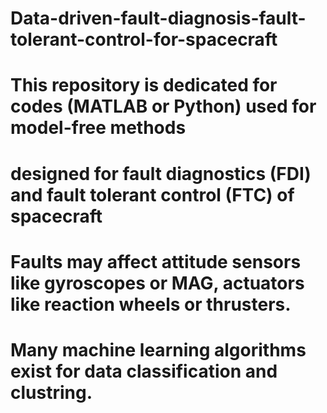 # Data-driven-fault-diagnosis-fault-tolerant-control-for-spacecraft
# This repository is dedicated for codes (MATLAB or Python) used for model-free methods
# designed for fault diagnostics (FDI) and fault tolerant control (FTC) of spacecraft
# Faults may affect attitude sensors like gyroscopes or MAG, actuators like reaction wheels or thrusters.
# Many machine learning algorithms exist for data classification and clustring.
# 
